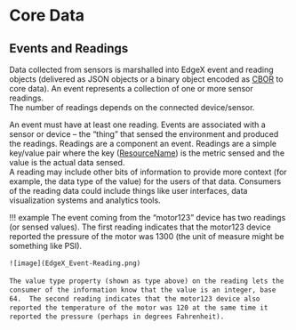 # Core Data

## Events and Readings

Data collected from sensors is marshalled into EdgeX event and reading objects (delivered as JSON objects or a binary object encoded as [CBOR](../../../general/Definitions.md#cbor) to core data).
An event represents a collection of one or more sensor readings.  
The number of readings depends on the connected device/sensor.

An event must have at least one reading. 
Events are associated with a sensor or device – the “thing” that sensed the environment and produced the readings. 
Readings are a component an event. Readings are a simple key/value pair  where the key ([ResourceName](../../../general/Definitions.md#resource)) is the metric sensed and the value is the actual data sensed.  
A reading may include other bits of information to provide more context (for example, the data type of the value) for the users of that data.
Consumers of the reading data could include things like user interfaces, data visualization systems and analytics tools.

!!! example 
    The event coming from the “motor123” device has two readings (or sensed values). 
    The first reading indicates that the motor123 device reported the pressure of the motor was 1300 (the unit of measure might be something like PSI).
    
    ![image](EdgeX_Event-Reading.png)
    
    The value type property (shown as type above) on the reading lets the consumer of the information know that the value is an integer, base 64.  The second reading indicates that the motor123 device also reported the temperature of the motor was 120 at the same time it reported the pressure (perhaps in degrees Fahrenheit).
